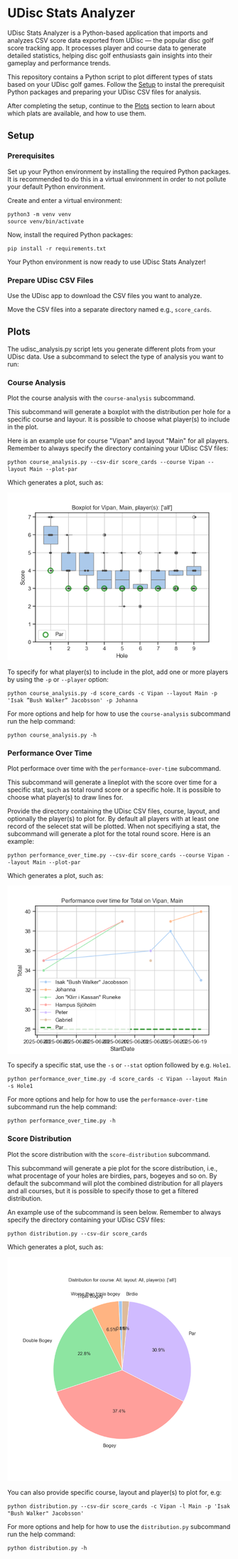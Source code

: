 # UDisc Stats Analyzer

UDisc Stats Analyzer is a Python-based application that imports and analyzes CSV
score data exported from UDisc — the popular disc golf score tracking app. It
processes player and course data to generate detailed statistics, helping disc
golf enthusiasts gain insights into their gameplay and performance trends.

This repository contains a Python script to plot different types of stats based
on your UDisc golf games. Follow the [Setup](#setup) to instal the prerequisit
Python packages and preparing your UDisc CSV files for analysis.

After completing the setup, continue to the [Plots](#plots) section to learn
about which plats are available, and how to use them.

## Setup

### Prerequisites

Set up your Python environment by installing the required Python packages. It is
recommended to do this in a virtual environment in order to not pollute your
default Python environment.

Create and enter a virtual environment:

```
python3 -m venv venv
source venv/bin/activate
```

Now, install the required Python packages:

```
pip install -r requirements.txt
```

Your Python environment is now ready to use UDisc Stats Analyzer!

### Prepare UDisc CSV Files

Use the UDisc app to download the CSV files you want to analyze.

Move the CSV files into a separate directory named e.g., `score_cards`.

## Plots

The udisc_analysis.py script lets you generate different plots from your UDisc
data. Use a subcommand to select the type of analysis you want to run:

### Course Analysis

Plot the course analysis with the `course-analysis` subcommand.

This subcommand will generate a boxplot with the distribution per hole for a
specific course and layour. It is possible to choose what player(s) to include
in the plot.

Here is an example use for course "Vipan" and layout "Main" for all players.
Remember to always specify the directory containing your UDisc CSV files:

```
python course_analysis.py --csv-dir score_cards --course Vipan --layout Main --plot-par
```

Which generates a plot, such as:

![course-analysis-demo](docs/course-analysis-demo.png)

To specify for what player(s) to include in the plot, add one or more players by
using the `-p` or `--player` option:

```
python course_analysis.py -d score_cards -c Vipan --layout Main -p 'Isak ”Bush Walker” Jacobsson' -p Johanna
```

For more options and help for how to use the `course-analysis` subcommand run
the help command:

```
python course_analysis.py -h
```

### Performance Over Time

Plot performace over time with the `performance-over-time` subcommand.

This subcommand will generate a lineplot with the score over time for a specific
stat, such as total round score or a specific hole. It is possible to choose
what player(s) to draw lines for.

Provide the directory containing the UDisc CSV files, course, layout, and
optionally the player(s) to plot for. By default all players with at least one
record of the selecet stat will be plotted. When not specifiying a stat, the
subcommand will generate a plot for the total round score. Here is an example:

```
python performance_over_time.py --csv-dir score_cards --course Vipan --layout Main --plot-par
```

Which generates a plot, such as:

![performance-over-time-demo](docs/performance_over_time.png)

To specify a specific stat, use the `-s` or `--stat` option followed by e.g.
`Hole1`.

```
python performance_over_time.py -d score_cards -c Vipan --layout Main -s Hole1
```

For more options and help for how to use the `performance-over-time` subcommand
run the help command:

```
python performance_over_time.py -h
```

### Score Distribution

Plot the score distribution with the `score-distribution` subcommand.

This subcommand will generate a pie plot for the score distribution, i.e., what
procentage of your holes are birdies, pars, bogeyes and so on. By default the
subcommand will plot the combined distribution for all players and all courses,
but it is possible to specify those to get a filtered distribution.

An example use of the subcommand is seen below. Remember to always specify the
directory containing your UDisc CSV files:

```
python distribution.py --csv-dir score_cards
```

Which generates a plot, such as:

![distribution-demo](docs/distribution-demo.png)

You can also provide specific course, layout and player(s) to plot for, e.g:

```
python distribution.py --csv-dir score_cards -c Vipan -l Main -p 'Isak "Bush Walker" Jacobsson'
```

For more options and help for how to use the `distribution.py` subcommand run
the help command:

```
python distribution.py -h
```
